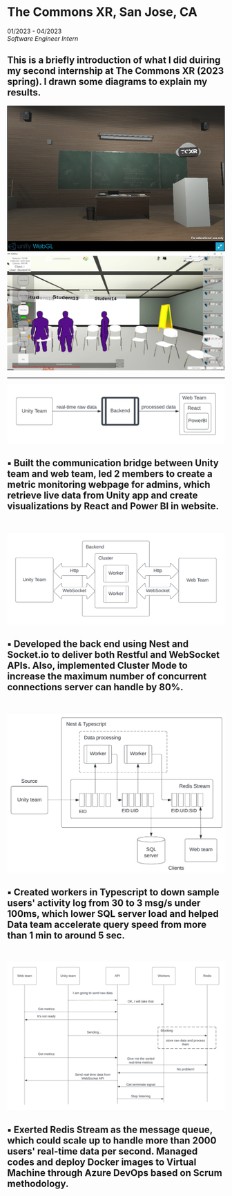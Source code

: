 # The Commons XR, San Jose, CA
01/2023 - 04/2023  
_Software Engineer Intern_ 
## This is a briefly introduction of what I did duiring my second internship at The Commons XR (2023 spring). I drawn some diagrams to explain my results. 
![image](https://github.com/TotallyNewGuy/sn-intern-project/blob/main/TC/tcxr.png)  
![image](https://github.com/TotallyNewGuy/sn-intern-project/blob/main/TC/experience.png)

---

![image](https://github.com/TotallyNewGuy/sn-intern-project/blob/main/TC/TCXR-0.png)
## ▪ Built the communication bridge between Unity team and web team, led 2 members to create a metric monitoring webpage for admins, which retrieve live data from Unity app and create visualizations by React and Power BI in website.  
<br/>

![image](https://github.com/TotallyNewGuy/sn-intern-project/blob/main/TC/TCXR-2.png)
## ▪ Developed the back end using Nest and Socket.io to deliver both Restful and WebSocket APIs. Also, implemented Cluster Mode to increase the maximum number of concurrent connections server can handle by 80%.  
<br/>

![image](https://github.com/TotallyNewGuy/sn-intern-project/blob/main/TC/TCXR-3-2.png)
## ▪ Created workers in Typescript to down sample users' activity log from 30 to 3 msg/s under 100ms, which lower SQL server load and helped Data team accelerate query speed from more than 1 min to around 5 sec.  
<br/>

![image](https://github.com/TotallyNewGuy/sn-intern-project/blob/main/TC/TCXR-4.png)
## ▪ Exerted Redis Stream as the message queue, which could scale up to handle more than 2000 users' real-time data per second. Managed codes and deploy Docker images to Virtual Machine through Azure DevOps based on Scrum methodology.  
